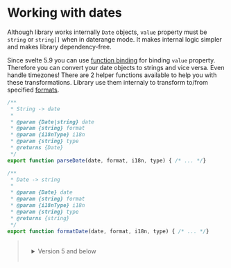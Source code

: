 # Working with dates

Although library works internally `Date` objects, `value` property must be `string` or `string[]` when in daterange mode.
It makes internal logic simpler and makes library dependency-free.

Since svelte 5.9 you can use [function binding](https://svelte.dev/docs/svelte/bind#Function-bindings) for binding `value` property.
Therefore you can convert your date objects to strings and vice versa. Even handle timezones! There are 2 helper functions
available to help you with these transformations. Library use them internaly to transform to/from specified [formats](/modes-and-formats).


```js
/**
 * String -> date
 *
 * @param {Date|string} date
 * @param {string} format
 * @param {i18nType} i18n
 * @param {string} type
 * @returns {Date}
 */
export function parseDate(date, format, i18n, type) { /* ... */}

/**
 * Date -> string
 *
 * @param {Date} date
 * @param {string} format
 * @param {i18nType} i18n
 * @param {string} type
 * @returns {string}
 */
export function formatDate(date, format, i18n, type) { /* ... */}
```

<blockquote style="background-color: var(--vp-code-bg)">
  <details style="padding: 16px; 0">
    <summary style="margin: 0">Version 5 and below</summary>
    <div class="padding-top: 8px">
      <p>
      In v5 it was possible to set initial date through <code>initialDate</code>, which has been removed in v6.
      </p>
    </div>
  </details>
</blockquote>


